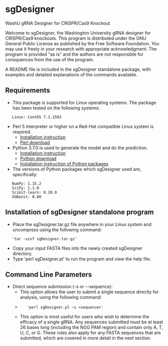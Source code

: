 # sgDesigner
WashU gRNA Designer for CRISPR/Cas9 Knockout

Welcome to sgDesigner, the Washington University gRNA designer for CRISPR/Cas9 knockouts. This program is distributed under the GNU General Public License as published by the Free Software Foundation. You may use it freely in your research with appropriate acknowledgment. The program is provided "as is" and the authors are not responsible for consquences from the use of the program.

A README file is included in the sgDesigner standalone package, with examples and detailed explanations of the commands available.

## Requirements

* This package is supported for *Linux* operating systems. The package has been tested on the following systems:
```
   Linux: CentOS 7.1.1503
```
* Perl 5 interpreter or higher on a Red-Hat compatible Linux system is required.
   * [Installation instruction](https://learn.perl.org/installing/)
   * [Perl download](https://www.perl.org/get.html)
* Python 3.7.0 is used to generate the model and do the prediction. 
   * [Installation instruction](https://realpython.com/installing-python/)
   * [Python download](https://www.python.org/downloads/)
   * [Installation instruction of Python packages](https://packaging.python.org/tutorials/installing-packages/)
* The versions of Python packages which sgDesigner used are, specifically:
```
   NumPy: 1.15.2
   SciPy: 1.1.0
   Scikit-learn: 0.20.0
   XGBoost: 0.80
```
  
   
## Installation of sgDesigner standalone program

* Place the sgDesigner.tar.gz file anywhere in your Linux system and uncompress using the following command:
```
   'tar -xzvf sgDesigner.tar.gz'
```
* Copy your input FASTA files into the newly created sgDesigner directory.
* Type 'perl sgDesigner.pl' to run the program and view the help file.


## Command Line Parameters

* Direct sequence submission (-s or --sequence):
   * This option allows the user to submit a single sequence directly for analysis, using the following command:
   * ```
        'perl sgDesigner.pl –s <sequence>'
     ```
   * This option is most useful for users who wish to determine the efficacy of a single gRNA. Any sequences submitted must be at least 26 bases long (including the NGG PAM region) and contain only A, T, U, C, or G. These rules also apply for any FASTA sequences that are submitted, which are covered in more detail in the next section.
